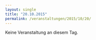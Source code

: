 ```yaml
---
layout: single
title: "20.10.2015"
permalink: /veranstaltungen/2015/10/20/
---
```


Keine Veranstaltung an diesem Tag.
